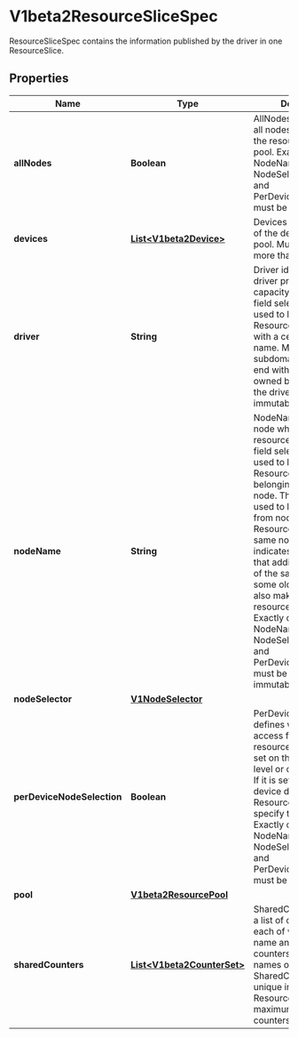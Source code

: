 

# V1beta2ResourceSliceSpec

ResourceSliceSpec contains the information published by the driver in one ResourceSlice.
## Properties

Name | Type | Description | Notes
------------ | ------------- | ------------- | -------------
**allNodes** | **Boolean** | AllNodes indicates that all nodes have access to the resources in the pool.  Exactly one of NodeName, NodeSelector, AllNodes, and PerDeviceNodeSelection must be set. |  [optional]
**devices** | [**List&lt;V1beta2Device&gt;**](V1beta2Device.md) | Devices lists some or all of the devices in this pool.  Must not have more than 128 entries. |  [optional]
**driver** | **String** | Driver identifies the DRA driver providing the capacity information. A field selector can be used to list only ResourceSlice objects with a certain driver name.  Must be a DNS subdomain and should end with a DNS domain owned by the vendor of the driver. This field is immutable. | 
**nodeName** | **String** | NodeName identifies the node which provides the resources in this pool. A field selector can be used to list only ResourceSlice objects belonging to a certain node.  This field can be used to limit access from nodes to ResourceSlices with the same node name. It also indicates to autoscalers that adding new nodes of the same type as some old node might also make new resources available.  Exactly one of NodeName, NodeSelector, AllNodes, and PerDeviceNodeSelection must be set. This field is immutable. |  [optional]
**nodeSelector** | [**V1NodeSelector**](V1NodeSelector.md) |  |  [optional]
**perDeviceNodeSelection** | **Boolean** | PerDeviceNodeSelection defines whether the access from nodes to resources in the pool is set on the ResourceSlice level or on each device. If it is set to true, every device defined the ResourceSlice must specify this individually.  Exactly one of NodeName, NodeSelector, AllNodes, and PerDeviceNodeSelection must be set. |  [optional]
**pool** | [**V1beta2ResourcePool**](V1beta2ResourcePool.md) |  | 
**sharedCounters** | [**List&lt;V1beta2CounterSet&gt;**](V1beta2CounterSet.md) | SharedCounters defines a list of counter sets, each of which has a name and a list of counters available.  The names of the SharedCounters must be unique in the ResourceSlice.  The maximum number of counters in all sets is 32. |  [optional]




